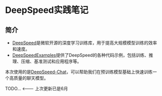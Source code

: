 # DeepSpeed实践笔记

## 简介

- [DeepSpeed](https://github.com/deepspeedai/DeepSpeed)是微软开源的深度学习训练库，用于提高大规模模型训练的效率和速度。
- [DeepSpeedExamples](https://github.com/deepspeedai/DeepSpeedExamples)提供了DeepSpeed的各种代码示例，包括训练、推理、压缩、基准测试和应用程序等。

本次使用的是[DeepSpeed-Chat](https://github.com/deepspeedai/DeepSpeedExamples/tree/master/applications/DeepSpeed-Chat)，可以帮助我们在预训练模型基础上快速训练一个高质量的聊天模型。

TODO... <--- 上次更新已是6月


